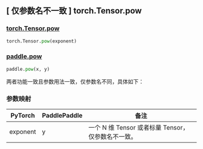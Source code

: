 ## [ 仅参数名不一致 ] torch.Tensor.pow

### [torch.Tensor.pow](https://pytorch.org/docs/stable/generated/torch.Tensor.pow.html?highlight=pow#torch.Tensor.pow)

```python
torch.Tensor.pow(exponent)
```

### [paddle.pow](https://www.paddlepaddle.org.cn/documentation/docs/zh/api/paddle/pow_cn.html)

```python
paddle.pow(x, y)
```

两者功能一致且参数用法一致，仅参数名不同，具体如下：

### 参数映射

| PyTorch  | PaddlePaddle | 备注                                               |
| -------- | ------------ | -------------------------------------------------- |
| exponent | y            | 一个 N 维 Tensor 或者标量 Tensor，仅参数名不一致。 |
